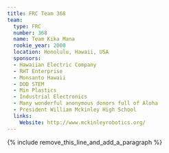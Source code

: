 ```yaml
---
title: FRC Team 368
team:
  type: FRC
  number: 368
  name: Team Kika Mana
  rookie_year: 2000
  location: Honolulu, Hawaii, USA
  sponsors:
  - Hawaiian Electric Company
  - RHT Enterprise
  - Monsanto Hawaii
  - DOD STEM
  - Min Plastics
  - Industrial Electronics
  - Many wonderful anonymous donors full of Aloha
  - President William Mckinley High School
  links:
    Website: http://www.mckinleyrobotics.org/
---
```


{% include remove_this_line_and_add_a_paragraph %}